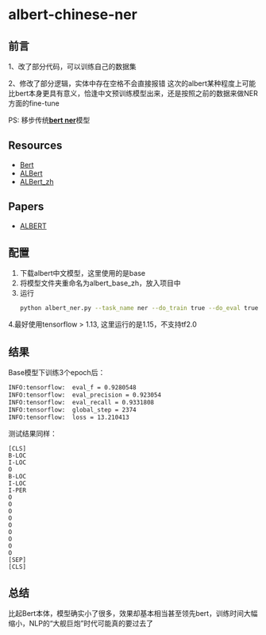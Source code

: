 # albert-chinese-ner

## 前言

1、改了部分代码，可以训练自己的数据集

2、修改了部分逻辑，实体中存在空格不会直接报错
这次的albert某种程度上可能比bert本身更具有意义，恰逢中文预训练模型出来，还是按照之前的数据来做NER方面的fine-tune

PS: 移步传统[**bert ner**](https://github.com/ProHiryu/bert-chinese-ner)模型

## Resources

- [Bert](https://github.com/google-research/bert)
- [ALBert](https://github.com/google-research/albert)
- [ALBert_zh](https://github.com/brightmart/albert_zh)

## Papers

- [ALBERT](https://arxiv.org/pdf/1909.11942.pdf)

## 配置

1. 下载albert中文模型，这里使用的是base
2. 将模型文件夹重命名为albert_base_zh，放入项目中
3. 运行
   ```bash
   python albert_ner.py --task_name ner --do_train true --do_eval true --data_dir data --vocab_file ./albert_config/vocab.txt --bert_config_file ./albert_base_zh/albert_config_base.json --max_seq_length 128 --train_batch_size 64 --learning_rate 2e-5 --num_train_epochs 3 --output_dir albert_base_ner_checkpoints
   ```
4.最好使用tensorflow > 1.13, 这里运行的是1.15，不支持tf2.0

## 结果

Base模型下训练3个epoch后：

```bash
INFO:tensorflow:  eval_f = 0.9280548
INFO:tensorflow:  eval_precision = 0.923054
INFO:tensorflow:  eval_recall = 0.9331808
INFO:tensorflow:  global_step = 2374
INFO:tensorflow:  loss = 13.210413
```

测试结果同样：

```
[CLS]
B-LOC
I-LOC
O
B-LOC
I-LOC
I-PER
O
O
O
O
O
O
O
O
O
[SEP]
[CLS]
```

## 总结

比起Bert本体，模型确实小了很多，效果却基本相当甚至领先bert，训练时间大幅缩小，NLP的“大舰巨炮”时代可能真的要过去了
